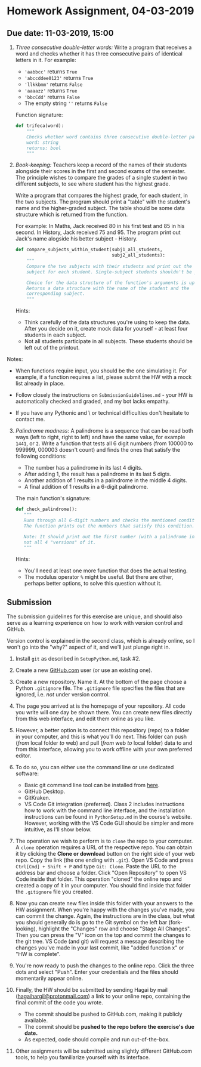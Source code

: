 # Homework Assignment, 04-03-2019

## Due date: 11-03-2019, 15:00

1. _Three consecutive double-letter words:_ Write a program that receives a word
and checks whether it has three consecutive pairs of identical letters in it.
For example:
    - `'aabbcc'` returns `True`
    - `'abccddee0123'` returns `True`
    - `'llkkbmm'` returns `False`
    - `'aaaazz'` returns `True`
    - `'bbcCdd'` returns `False`
    - The empty string `''` returns `False`

    Function signature:

    ```python
    def trifeca(word):
        """
        Checks whether word contains three consecutive double-letter pairs.
        word: string
        returns: bool
        """
    ```

2. _Book-keeping:_ Teachers keep a record of the names of their students alongside their scores in the first and second
exams of the semester. The principle wishes to compare the grades of a single student in two different subjects, to see where student
has the highest grade.

    Write a program that compares the highest grade, for each student, in the two subjects. The program should print a "table" with the
student's name and the higher-graded subject. The table should be some data structure which is returned from the function.

    For example: In Maths, Jack received 80 in his first test and 85 in his second. In History, Jack received 75 and 95. The program
print out Jack's name alogside his better subject - History.

    ```python
    def compare_subjects_within_student(subj1_all_students,
                                        subj2_all_students):
        """
        Compare the two subjects with their students and print out the "preferred"
        subject for each student. Single-subject students shouldn't be printed.

        Choice for the data structure of the function's arguments is up to you.
        Returns a data structure with the name of the student and the
        corresponding subject.
        """
    ```

    Hints:

    - Think carefully of the data structures you're using to keep the data. After you decide on it, create mock data for yourself -
    at least four students in each subject.
    - Not all students participate in all subjects. These students should be left out of the printout.

Notes:

- When functions require input, you should be the one simulating it. For example,
if a function requires a list, please submit the HW with a mock list already in place.

- Follow closely the instructions on `SubmissionGuidelines.md` - your HW is automatically checked and graded, and my bot lacks empathy.

- If you have any Pythonic and \ or technical difficulties don't hesitate to contact me.

3. _Palindrome madness:_ A palindrome is a sequence that can be read both ways
(left to right, right to left) and have the same value, for example `1441`, or `2`.
Write a function that tests all 6 digit numbers (from 100000 to 999999, 000003 doesn't count) and finds the ones that satisfy the following conditions:
    - The number has a palindrome in its last 4 digits.
    - After adding 1, the result has a palindrome in its last 5 digts.
    - Another addition of 1 results in a palindrome in the middle 4 digits.
    - A final addition of 1 results in a 6-digit palindrome.

    The main function's signature:

    ```python
    def check_palindrome():
       """
       Runs through all 6-digit numbers and checks the mentioned conditions.
       The function prints out the numbers that satisfy this condition.

       Note: It should print out the first number (with a palindrome in its last 4 digits),
       not all 4 "versions" of it.
       """
    ```

    Hints:
    - You'll need at least one more function that does the actual testing.
    - The modulus operator `%` might be useful. But there are other, perhaps better options,
      to solve this question without it.

## Submission

The submission guidelines for this exercise are unique, and should also serve as a learning experience on how to work with version control and GitHub.

Version control is explained in the second class, which is already online, so I won't go into the "why?"
aspect of it, and we'll just plunge right in.

1. Install `git` as described in `SetupPython.md`, task #2.
1. Create a new [GitHub.com](https://github.com) user (or use an existing one).
2. Create a new repository. Name it. At the bottom of the page choose a Python `.gitignore` file.
The `.gitignore` file specifies the files that are ignored, i.e. _not_ under version control.
4. The page you arrived at is the homepage of your repository. All code you write will
one day be shown there. You can create new files directly from this web interface,
and edit them online as you like.
5. However, a better option is to connect this repository (repo) to a folder in your computer, and this is what you'll do next.
This folder can push (_from_ local folder _to_ web) and pull (_from_ web _to_ local folder) data to and from this interface,
allowing you to work offline with your own preferred editor.
5. To do so, you can either use the command line or use dedicated software:
    - Basic git command line tool can be installed from [here](https://git-scm.com/downloads).
    - GitHub Desktop.
    - GitKraken.
    - VS Code Git integration (preferred).
    Class 2 includes instructions how to work with the command line interface, and the installation instructions
    can be found in `PythonSetup.md` in the course's website. However, working with the VS Code GUI should be simpler and more intuitive, as I'll show below.
6. The operation we wish to perform is to `clone` the repo to your computer.
A `clone` operation requires a URL of the respective repo. You can obtain it by clicking the
__Clone or download__ button on the right side of your web repo. Copy the link (the one ending with `.git`). Open VS Code and press `Ctrl[Cmd] + Shift + P` and type `Git: Clone`. Paste the URL to the address bar and choose a folder. Click "Open Repository" to open VS Code inside that folder. This operation "cloned" the online repo and created a copy of it in your computer. You should find inside that folder the `.gitignore` file you created.
8. Now you can create new files inside this folder with your answers to the HW assignment. When you're happy with the changes you've made, you can commit the change. Again, the instructions are in the class, but what you should generally do is go to the Git symbol on the left bar (fork-looking), highlight the "Changes" row and choose "Stage All Changes". Then you can press the "V" icon on the top and commit the changes to the git tree. VS Code (and git) will request a message describing the changes you've made in your last commit, like "added function x" or "HW is complete".
9. You're now ready to push the changes to the online repo. Click the three dots and select "Push". Enter your credentials and the files should momentarily appear online.
9. Finally, the HW should be submitted by sending Hagai by mail (hagaihargil@protonmail.com)
a link to your online repo, containing the final commit of the code you wrote.
    - The commit should be pushed to GitHub.com, making it publicly available.
    - The commit should be __pushed to the repo before the exercise's due date.__
    - As expected, code should compile and run out-of-the-box.

10. Other assignments will be submitted using slightly different GitHub.com tools, to help you familiarize yourself with its interface.

